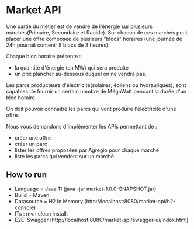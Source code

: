 # Market API

Une partie du métier est de vendre de l'énergie sur plusieurs marchés(Primaire, Secondaire et Rapide). 
Sur chacun de ces marchés peut placer une offre composée de plusieurs "blocs" horaires (une journée de 24h pourrait contenir 8 blocs de 3 heures). 

Chaque bloc horaire présente :
 - la quantité d'énergie (en MW) qui sera produite
 - un prix plancher au-dessous duquel on ne vendra pas.

Les parcs producteurs d'électricité(solaires, éoliens ou hydrauliques), sont capables de fournir un certain nombre de MégaWatt pendant la durée d'un bloc horaire. 

On doit pouvoir connaître les parcs qui vont produire l'électricité d'une offre.

Nous vous demandons d'implémenter les APIs permettant de :
 - créer une offre
 - créer un parc
 - lister les offres proposées par Agregio pour chaque marché
 - liste les parcs qui vendent sur un marché.

## How to run
- Language = Java 11 (java -jar market-1.0.0-SNAPSHOT.jar)
- Build = Maven.
- Datasource = H2 In Memory (http://localhost:8080/market-api/h2-console)
- ITs : mvn clean install.
- E2E: Swagger (http://localhost:8080/market-api/swagger-ui/index.html)
